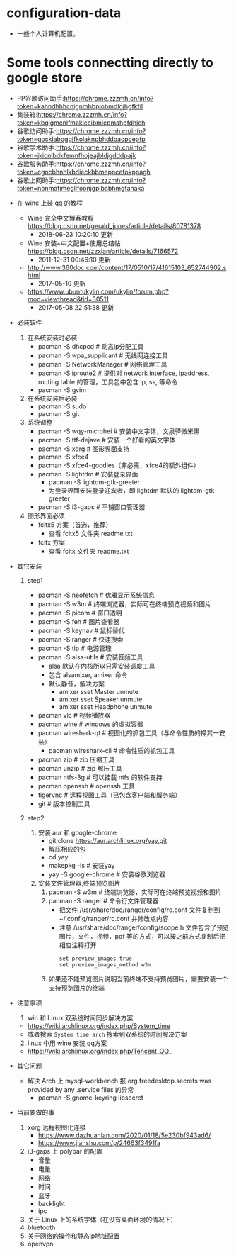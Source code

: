 # configuration-data
   * 一些个人计算机配置。

# Some tools connectting directly to google store 
   - PP谷歌访问助手:https://chrome.zzzmh.cn/info?token=kahndhhhcnignmbbpiobmdlgjhgfkfil
   - 集装箱:https://chrome.zzzmh.cn/info?token=kbgigmcnifmaklccibmlepmahpfdhjch
   - 谷歌访问助手:https://chrome.zzzmh.cn/info?token=gocklaboggjfkolaknpbhddbaopcepfp
   - 谷歌学术助手:https://chrome.zzzmh.cn/info?token=jkicnibdkfemnfhojeajbldjgdddpajk
   - 谷歌服务助手:https://chrome.zzzmh.cn/info?token=cgncbhnhlkbdieckbbmeppcefokppagh
   - 谷歌上网助手:https://chrome.zzzmh.cn/info?token=nonmafimegllfoonjgplbabhmgfanaka


* 在 wine 上装 qq 的教程
   - Wine 完全中文博客教程 https://blog.csdn.net/gerald_jones/article/details/80781378
      - 2018-06-23 10:20:10 更新
   - Wine 安装+中文配置+使用总结帖 https://blog.csdn.net/zzxian/article/details/7166572
      - 2011-12-31 00:46:10 更新
   - http://www.360doc.com/content/17/0510/17/41615103_652744902.shtml
      - 2017-05-10 更新
   - https://www.ubuntukylin.com/ukylin/forum.php?mod=viewthread&tid=30511
      - 2017-05-08 22:51:38 更新


* 必装软件
   1. 在系统安装时必装
      - pacman -S dhcpcd            # 动态ip分配工具
      - pacman -S wpa_supplicant    # 无线网连接工具
      - pacman -S NetworkManager    # 网络管理工具
      - pacman -S iproute2          # 提供对 network interface, ipaddress, routing table 的管理，工具包中包含 ip, ss, 等命令
      - pacman -S gvim
   2. 在系统安装后必装
      - pacman -S sudo
      - pacman -S git
   3. 系统调整
      - pacman -S wqy-microhei      # 安装中文字体，文泉驿微米黑
      - pacman -S ttf-dejave        # 安装一个好看的英文字体
      - pacman -S xorg              # 图形界面支持
      - pacman -S xfce4
      - pacman -S xfce4-goodies（非必需，xfce4的额外组件）
      - pacman -S lightdm           # 安装登录界面
         - pacman -S lightdm-gtk-greeter
         - 为登录界面安装登录迎宾者，即 lightdm 默认的 lightdm-gtk-greeter
      - pacman -S i3-gaps           # 平铺窗口管理器
   4. 图形界面必须
      - fcitx5 方案（首选，推荐）
         - 查看 fcitx5 文件夹 readme.txt
      - fcitx 方案
         - 查看 fcitx 文件夹 readme.txt
* 其它安装
   1. step1
      - pacman -S neofetch          # 优雅显示系统信息
      - pacman -S w3m               # 终端浏览器，实际可在终端预览视频和图片
      - pacman -S picom             # 窗口透明
      - pacman -S feh               # 图片查看器
      - pacman -S keynav            # 鼠标替代
      - pacman -S ranger            # 快速搜索
      - pacman -S tlp               # 电源管理
      - pacman -S alsa-utils        # 安装音频工具
         - alsa 默认在内核所以只需安装调度工具
         - 包含 alsamixer, amixer 命令
         - 默认静音，解决方案
            - amixer sset Master unmute
            - amixer sset Speaker unmute
            - amixer sset Headphone unmute
      - pacman vlc                  # 视频播放器
      - pacman wine                 # windows 的虚拟容器
      - pacman wireshark-qt         # 视图化的抓包工具（与命令性质的择其一安装）
         - pacman wireshark-cli         # 命令性质的抓包工具
      - pacman zip                  # zip 压缩工具
      - pacman unzip                # zip 解压工具
      - pacman ntfs-3g              # 可以挂载 ntfs 的软件支持
      - pacman openssh              # openssh 工具
      - tigervnc                    # 远程视图工具（已包含客户端和服务端）
      - git                         # 版本控制工具

   2. step2
      1. 安装 aur 和 google-chrome
         - git clone https://aur.archlinux.org/yay.git
         - 解压相应的包
         - cd yay
         - makepkg -is            # 安装yay
         - yay -S google-chrome   # 安装谷歌浏览器
      2. 安装文件管理器,终端预览图片
         1. pacman -S w3m    # 终端浏览器，实际可在终端预览视频和图片
         2. pacman -S ranger # 命令行文件管理器
            - 把文件 /usr/share/doc/ranger/config/rc.conf 文件复制到 ~/.config/ranger/rc.conf 并修改点内容
            - 注意 /usr/share/doc/ranger/config/scope.h 文件包含了预览图片，文件，视频，pdf 等的方式，可以按之前方式复制后把相应注释打开
               ```
               set preview_images true
               set preview_images_method w3m
               ```
         3. 如果还不能预览图片说明当前终端不支持预览图片，需要安装一个支持预览图片的终端

* 注意事项
   1. win 和 Linux 双系统时间同步解决方案
     - https://wiki.archlinux.org/index.php/System_time
     - 或者搜索 `System time arch` 搜索到双系统的时间解决方案
   2. linux 中用 wine 安装 qq方案
     - https://wiki.archlinux.org/index.php/Tencent_QQ_

* 其它问题
   - 解决 Arch 上 mysql-workbench 报 org.freedesktop.secrets was provided by any .service files 的异常
      - pacman -S gnome-keyring libsecret


* 当前要做的事
   1. xorg 远程视图化连接
      - https://www.dazhuanlan.com/2020/01/18/5e230bf943ad6/
      - https://www.jianshu.com/p/24663f3491fa
   2. i3-gaps 上 polybar 的配置
      - 音量
      - 电量
      - 网络
      - 时间
      - 蓝牙
      - backlight
      - ipc
   3. 关于 Linux 上的系统字体（在没有桌面环境的情况下）
   4. bluetooth
   5. 关于网络的操作和静态ip地址配置
   6. openvpn



